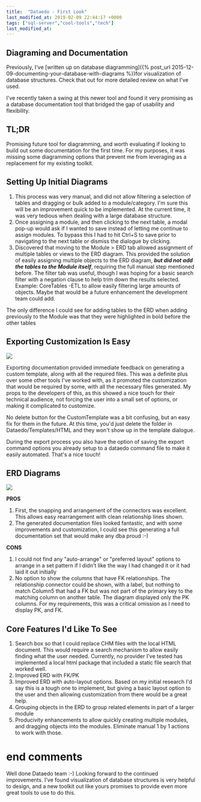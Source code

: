 ```yaml
---
title:  "Dataedo - First Look"
last_modified_at: 2019-02-09 22:44:17 +0000
tags: ["sql-server","cool-tools","tech"]
last_modified_at:
---
```


## Diagraming and Documentation

Previously, I've [written up on database diagramming]({% post_url 2015-12-09-documenting-your-database-with-diagrams %})for visualization of database structures. Check that out for more detailed review on what I've used.

I've recently taken a swing at this newer tool and found it very promising as a database documentation tool that bridged the gap of usability and flexibility.

## TL;DR

Promising future tool for diagramming, and worth evaluating if looking to build out some documentation for the first time. For my purposes, it was missing some diagramming options that prevent me from leveraging as a replacement for my existing toolkit.

## Setting Up Initial Diagrams

1.  This process was very manual, and did not allow filtering a selection of tables and dragging or bulk added to a module/category. I'm sure this will be an improvement quick to be implemented. At the current time, it was very tedious when dealing with a large database structure.
2.  Once assigning a module, and then clicking to the next table, a modal pop-up would ask if I wanted to save instead of letting me continue to assign modules. To bypass this I had to hit Ctrl+S to save prior to navigating to the next table or dismiss the dialogue by clicking.
3.  Discovered that moving to the Module > ERD tab allowed assignment of multiple tables or views to the ERD diagram. This provided the solution of easily assigning multiple objects to the ERD diagram, **_but did not add the tables to the Module itself_**, requiring the full manual step mentioned before. The filter tab was useful, though I was hoping for a basic search filter with a negation clause to help trim down the results selected. Example: CoreTables -ETL to allow easily filtering large amounts of objects. Maybe that would be a future enhancement the development team could add.

The only difference I could see for adding tables to the ERD when adding previously to the Module was that they were highlighted in bold before the other tables

## Exporting Customization Is Easy

![](/assets/img/exporting.pngexporting?format=original)

Exporting documentation provided immediate feedback on generating a custom template, along with all the required files. This was a definite plus over some other tools I've worked with, as it promoted the customization that would be required by some, with all the necessary files generated. My props to the developers of this, as this showed a nice touch for their technical audience, not forcing the user into a small set of options, or making it complicated to customize.

No delete button for the CustomTemplate was a bit confusing, but an easy fix for them in the future. At this time, you'd just delete the folder in Dataedo/Templates/HTML and they won't show up in the template dialogue.

During the export process you also have the option of saving the export command options you already setup to a dataedo command file to make it easily automated. That's a nice touch!

## ERD Diagrams

![](/assets/img/erd.pngerd?format=original)

**PROS**

1.  First, the snapping and arrangement of the connectors was excellent. This allows easy rearrangement with clean relationship lines shown.
2.  The generated documentation files looked fantastic, and with some improvements and customization, I could see this generating a full documentation set that would make any dba proud :-)

**CONS**

1.  I could not find any "auto-arrange" or "preferred layout" options to arrange in a set pattern if I didn't like the way I had changed it or it had laid it out initially
2.  No option to show the columns that have FK relationships. The relationship connector could be shown, with a label, but nothing to match Column5 that had a FK but was not part of the primary key to the matching column on another table. The diagram displayed only the PK columns. For my requirements, this was a critical omission as I need to display PK, and FK.

## Core Features I'd Like To See

1.  Search box so that I could replace CHM files with the local HTML document. This would require a search mechanism to allow easily finding what the user needed. Currently, no provider I've tested has implemented a local html package that included a static file search that worked well.
2.  Improved ERD with FK/PK
3.  Improved ERD with auto-layout options. Based on my initial research I'd say this is a tough one to implement, but giving a basic layout option to the user and then allowing customization from there would be a great help.
4.  Grouping objects in the ERD to group related elements in part of a larger module
5.  Producivity enhancements to allow quickly creating multiple modules, and dragging objects into the modules. Eliminate manual 1 by 1 actions to work with those.

# end comments

Well done Dataedo team :-) Looking forward to the continued improvements. I've found visualization of database structures is very helpful to design, and a new toolkit out like yours promises to provide even more great tools to use to do this.
